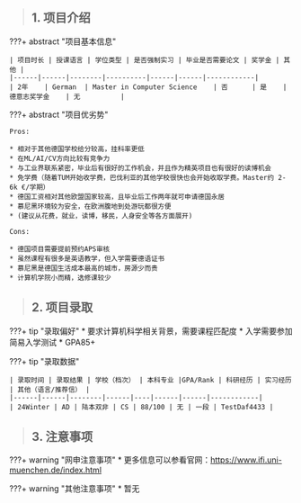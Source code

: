 > ## **1. 项目介绍**

???+ abstract "项目基本信息" 

    | 项目时长 | 授课语言 | 学位类型 | 是否强制实习 | 毕业是否需要论文 | 奖学金 | 其他 |
    |------|------|--------|----------|------|------|------------|
    | 2年    | German  | Master in Computer Science    | 否      | 是    | 德意志奖学金    | 无          |

???+ abstract "项目优劣势" 

    Pros:

    * 相对于其他德国学校给分较高，挂科率更低
    * 在ML/AI/CV方向比较有竞争力
    * 与工业界联系紧密，毕业后有很好的工作机会，并且作为精英项目也有很好的读博机会
    * 免学费（随着TUM开始收学费，巴伐利亚的其他学校很快也会开始收取学费。Master约 2-6k €/学期）
    * 德国工资相对其他欧盟国家较高，且毕业后工作两年就可申请德国永居
    * 慕尼黑环境较为安全，在欧洲腹地到处游玩都很方便
    * (建议从花费，就业，读博，移民，人身安全等各方面展开)
    
    Cons:
    
    * 德国项目需要提前预约APS审核
    * 虽然课程有很多是英语教学，但入学需要德语证书
    * 慕尼黑是德国生活成本最高的城市，房源少而贵
    * 计算机学院小而精，选修课较少


> ## **2. 项目录取**

???+ tip "录取偏好"
    * 要求计算机科学相关背景，需要课程匹配度
    * 入学需要参加简易入学测试
    * GPA85+
    

???+ tip "录取数据"

    | 录取时间 | 录取结果 | 学校（档次） | 本科专业 |GPA/Rank | 科研经历 | 实习经历 | 其他（语言/推荐信） |
    |------|------|--------|------|----|------|------|------------|
    | 24Winter | AD | 陆本双非 | CS | 88/100 | 无 | 一段 | TestDaf4433 |


> ## **3. 注意事项**

???+ warning "网申注意事项"
    * 更多信息可以参看官网：https://www.ifi.uni-muenchen.de/index.html

???+ warning "其他注意事项"
    * 暂无
